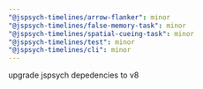 ```yaml
---
"@jspsych-timelines/arrow-flanker": minor
"@jspsych-timelines/false-memory-task": minor
"@jspsych-timelines/spatial-cueing-task": minor
"@jspsych-timelines/test": minor
"@jspsych-timelines/cli": minor
---
```


upgrade jspsych depedencies to v8
